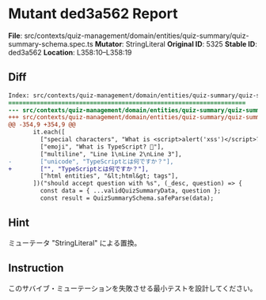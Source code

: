 # Mutant ded3a562 Report

**File**: src/contexts/quiz-management/domain/entities/quiz-summary/quiz-summary-schema.spec.ts
**Mutator**: StringLiteral
**Original ID**: 5325
**Stable ID**: ded3a562
**Location**: L358:10–L358:19

## Diff

```diff
Index: src/contexts/quiz-management/domain/entities/quiz-summary/quiz-summary-schema.spec.ts
===================================================================
--- src/contexts/quiz-management/domain/entities/quiz-summary/quiz-summary-schema.spec.ts	original
+++ src/contexts/quiz-management/domain/entities/quiz-summary/quiz-summary-schema.spec.ts	mutated #5325
@@ -354,9 +354,9 @@
       it.each([
         ["special characters", "What is <script>alert('xss')</script>?"],
         ["emoji", "What is TypeScript? 🤔"],
         ["multiline", "Line 1\nLine 2\nLine 3"],
-        ["unicode", "TypeScriptとは何ですか？"],
+        ["", "TypeScriptとは何ですか？"],
         ["html entities", "&lt;html&gt; tags"],
       ])("should accept question with %s", (_desc, question) => {
         const data = { ...validQuizSummaryData, question };
         const result = QuizSummarySchema.safeParse(data);
```

## Hint

ミューテータ "StringLiteral" による置換。

## Instruction

このサバイブ・ミューテーションを失敗させる最小テストを設計してください。
